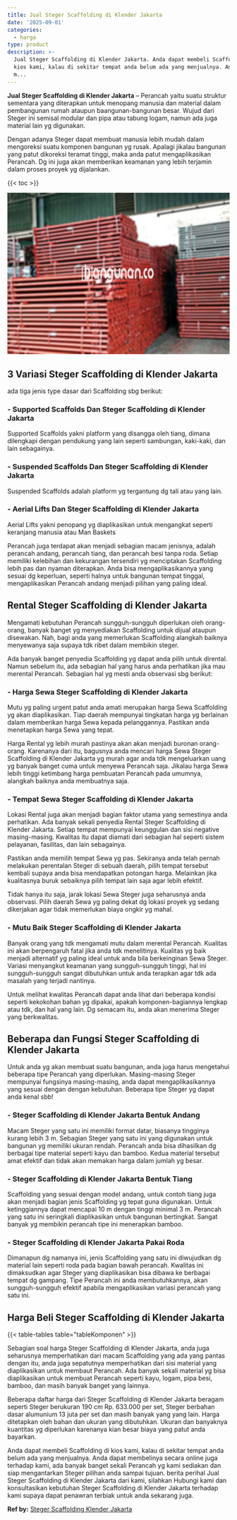 ```yaml
---
title: Jual Steger Scaffolding di Klender Jakarta
date: '2025-09-01'
categories:
  - harga
type: product
description: >-
  Jual Steger Scaffolding di Klender Jakarta. Anda dapat membeli Scaffolding di
  kios kami, kalau di sekitar tempat anda belum ada yang menjualnya. Anda dapat
  m...
---
```


**Jual Steger Scaffolding di Klender Jakarta** – Perancah yaitu suatu struktur sementara yang diterapkan untuk menopang manusia dan material dalam pembangunan rumah ataupun baangunan-bangunan besar. Wujud dari Steger ini semisal modular dan pipa atau tabung logam, namun ada juga material lain yg digunakan.

Dengan adanya Steger dapat membuat manusia lebih mudah dalam mengoreksi suatu komponen bangunan yg rusak. Apalagi jikalau bangunan yang patut dikoreksi teramat tinggi, maka anda patut mengaplikasikan Perancah. Dg ini juga akan memberikan keamanan yang lebih terjamin dalam proses proyek yg dijalankan.

{{< toc >}}

![Jual Steger Scaffolding di Klender Jakarta](/images/sewa-scaffolding-steger-02.png)

## 3 Variasi Steger Scaffolding di Klender Jakarta

ada tiga jenis type dasar dari Scaffolding sbg berikut:

### \- Supported Scaffolds Dan Steger Scaffolding di Klender Jakarta

Supported Scaffolds yakni platform yang disangga oleh tiang, dimana dilengkapi dengan pendukung yang lain seperti sambungan, kaki-kaki, dan lain sebagainya.

### \- Suspended Scaffolds Dan Steger Scaffolding di Klender Jakarta

Suspended Scaffolds adalah platform yg tergantung dg tali atau yang lain.

### \- Aerial Lifts Dan Steger Scaffolding di Klender Jakarta

Aerial Lifts yakni penopang yg diaplikasikan untuk mengangkat seperti keranjang manusia atau Man Baskets

Perancah juga terdapat akan menjadi sebagian macam jenisnya, adalah perancah andang, perancah tiang, dan perancah besi tanpa roda. Setiap memiliki kelebihan dan kekurangan tersendiri yg menciptakan Scaffolding lebih pas dan nyaman diterapkan. Anda bisa mengaplikasikannya yang sesuai dg keperluan, seperti halnya untuk bangunan tempat tinggal, mengaplikasikan Perancah andang menjadi pilihan yang paling ideal.

## Rental Steger Scaffolding di Klender Jakarta

Mengamati kebutuhan Perancah sungguh-sungguh diperlukan oleh orang-orang, banyak banget yg menyediakan Scaffolding untuk dijual ataupun disewakan. Nah, bagi anda yang memerlukan Scaffolding alangkah baiknya menyewanya saja supaya tdk ribet dalam membikin steger.

Ada banyak banget penyedia Scaffolding yg dapat anda pilih untuk dirental. Namun sebelum itu, ada sebagian hal yang harus anda perhatikan jika mau merental Perancah. Sebagian hal yg mesti anda observasi sbg berikut:

### \- Harga Sewa Steger Scaffolding di Klender Jakarta

Mutu yg paling urgent patut anda amati merupakan harga Sewa Scaffolding yg akan diaplikasikan. Tiap daerah mempunyai tingkatan harga yg berlainan dalam memberikan harga Sewa kepada pelanggannya. Pastikan anda menetapkan harga Sewa yang tepat.

Harga Rental yg lebih murah pastinya akan akan menjadi buronan orang-orang. Karenanya dari itu, bagusnya anda mencari harga Sewa Steger Scaffolding di Klender Jakarta yg murah agar anda tdk mengeluarkan uang yg banyak banget cuma untuk menyewa Perancah saja. Jikalau harga Sewa lebih tinggi ketimbang harga pembuatan Perancah pada umumnya, alangkah baiknya anda membuatnya saja.

### \- Tempat Sewa Steger Scaffolding di Klender Jakarta

Lokasi Rental juga akan menjadi bagian faktor utama yang semestinya anda perhatikan. Ada banyak sekali penyedia Rental Steger Scaffolding di Klender Jakarta. Setiap tempat mempunyai keunggulan dan sisi negative masing-masing. Kwalitas itu dapat diamati dari sebagian hal seperti sistem pelayanan, fasilitas, dan lain sebagainya.

Pastikan anda memilih tempat Sewa yg pas. Sekiranya anda telah pernah melakukan perentalan Steger di sebuah daerah, pilih tempat tersebut kembali supaya anda bisa mendapatkan potongan harga. Melainkan jika kualitasnya buruk sebaiknya pilih tempat lain saja agar lebih efektif.

Tidak hanya itu saja, jarak lokasi Sewa Steger juga seharusnya anda observasi. Pilih daerah Sewa yg paling dekat dg lokasi proyek yg sedang dikerjakan agar tidak memerlukan biaya ongkir yg mahal.

### \- Mutu Baik Steger Scaffolding di Klender Jakarta

Banyak orang yang tdk mengamati mutu dalam merental Perancah. Kualitas ini akan berpengaruh fatal jika anda tdk menelitinya. Kualitas yg baik menjadi alternatif yg paling ideal untuk anda bila berkeinginan Sewa Steger. Variasi menyangkut keamanan yang sungguh-sungguh tinggi, hal ini sungguh-sungguh sangat dibutuhkan untuk anda terapkan agar tdk ada masalah yang terjadi nantinya.

Untuk melihat kwalitas Perancah dapat anda lihat dari beberapa kondisi seperti kekokohan bahan yg dipakai, apakah komponen-bagiannya lengkap atau tdk, dan hal yang lain. Dg semacam itu, anda akan menerima Steger yang berkwalitas.

## Beberapa dan Fungsi Steger Scaffolding di Klender Jakarta

Untuk anda yg akan membuat suatu bangunan, anda juga harus mengetahui beberapa tipe Perancah yang diperlukan. Masing-masing Steger mempunyai fungsinya masing-masing, anda dapat mengaplikasikannya yang sesuai dengan dengan kebutuhan. Beberapa tipe Steger yg dapat anda kenal sbb!

### \- Steger Scaffolding di Klender Jakarta Bentuk Andang

Macam Steger yang satu ini memiliki format datar, biasanya tingginya kurang lebih 3 m. Sebagian Steger yang satu ini yang digunakan untuk bangunan yg memiliki ukuran rendah. Perancah anda bisa dihasilkan dg berbagai tipe material seperti kayu dan bamboo. Kedua material tersebut amat efektif dan tidak akan memakan harga dalam jumlah yg besar.

### \- Steger Scaffolding di Klender Jakarta Bentuk Tiang

Scaffolding yang sesuai dengan model andang, untuk contoh tiang juga akan menjadi bagian jenis Scaffolding yg tepat guna digunakan. Untuk ketinggiannya dapat mencapai 10 m dengan tinggi minimal 3 m. Perancah yang satu ini seringkali diaplikasikan untuk bangunan bertingkat. Sangat banyak yg membikin perancah tipe ini menerapkan bamboo.

### \- Steger Scaffolding di Klender Jakarta Pakai Roda

Dimanapun dg namanya ini, jenis Scaffolding yang satu ini diwujudkan dg material lain seperti roda pada bagian bawah perancah. Kwalitas ini dimaksudkan agar Steger yang diaplikasikan bisa dibawa ke berbagai tempat dg gampang. Tipe Perancah ini anda membutuhkannya, akan sungguh-sungguh efektif apabila mengaplikasikan variasi perancah yang satu ini.

## Harga Beli Steger Scaffolding di Klender Jakarta

{{< table-tables table="tableKomponen" >}}

Sebagian soal harga Steger Scaffolding di Klender Jakarta, anda juga seharusnya memperhatikan dari macam Scaffolding yang ada yang pantas dengan itu, anda juga sepatutnya memperhatikan dari sisi material yang diaplikasikan untuk membaut Perancah. Ada banyak sekali material yg bisa diaplikasikan untuk membuat Perancah seperti kayu, logam, pipa besi, bamboo, dan masih banyak banget yang lainnya.

Beberapa daftar harga dari Steger Scaffolding di Klender Jakarta beragam seperti Steger berukuran 190 cm Rp. 633.000 per set, Steger berbahan dasar alumunium 13 juta per set dan masih banyak yang yang lain. Harga ditetapkan oleh bahan dan ukuran yang dibutuhkan. Ukuran dan banyaknya kuantitas yg diperlukan karenanya kian besar biaya yang patut anda bayarkan.

Anda dapat membeli Scaffolding di kios kami, kalau di sekitar tempat anda belum ada yang menjualnya. Anda dapat membelinya secara online juga terhadap kami, ada banyak banget sekali Perancah yg kami sediakan dan siap mengantarkan Steger pilihan anda sampai tujuan. berita perihal Jual Steger Scaffolding di Klender Jakarta dari kami, silahkan Hubungi kami dan konsultasikan kebutuhan Steger Scaffolding di Klender Jakarta terhadap kami supaya dapat penawran terbiak untuk anda sekarang juga.

**Ref by:** [Steger Scaffolding Klender Jakarta](https://id.wikipedia.org/wiki/Steger)
